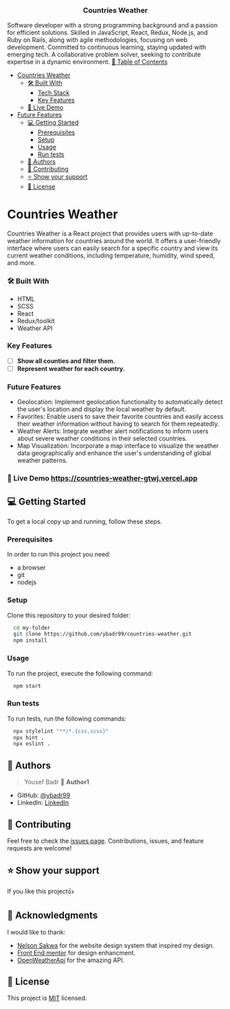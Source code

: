 <div align="center">
  <h3><b>Countries Weather</b></h3>
</div>

<!-- TABLE OF CONTENTS -->
Software developer with a strong programming background and a passion for efficient solutions. Skilled in JavaScript, React, Redux, Node.js, and Ruby on Rails, along with agile methodologies, focusing on web development.
Committed to continuous learning, staying updated with emerging tech. A collaborative problem solver, seeking to contribute expertise in a dynamic environment.
[📗 Table of Contents](#-table-of-contents)

- [Countries Weather ](#-countries-weather-)
  - [🛠 Built With ](#-built-with-)
    - [Tech Stack ](#tech-stack-)
    - [Key Features ](#key-features-)
  - [🚀 Live Demo](#live-demo)
- [Future Features ](#future-features-)
  - [💻 Getting Started ](#-getting-started-)
    - [Prerequisites](#prerequisites)
    - [Setup](#setup)
    - [Usage](#usage)
    - [Run tests](#run-tests)
  - [👥 Authors ](#-authors-)
  - [🤝 Contributing ](#-contributing-)
  - [⭐️ Show your support ](#️-show-your-support-)
  - [📝 License ](#-license-)

# Countries Weather <a name="about-project"></a>

Countries Weather is a React project that provides users with up-to-date weather information for countries around the world. It offers a user-friendly interface where users can easily search for a specific country and view its current weather conditions, including temperature, humidity, wind speed, and more.



### 🛠 Built With <a name="built-with"></a>
- HTML
- SCSS
- React
- Redux/toolkit
- Weather API

### Key Features <a name="key-features"></a>

- [ ] **Show all counties and filter them.**
- [ ] **Represent weather for each country.**

### Future Features <a name="future-features"></a>

- Geolocation: Implement geolocation functionality to automatically detect the user's location and display the local weather by default.
- Favorites: Enable users to save their favorite countries and easily access their weather information without having to search for them repeatedly.
- Weather Alerts: Integrate weather alert notifications to inform users about severe weather conditions in their selected countries.
- Map Visualization: Incorporate a map interface to visualize the weather data geographically and enhance the user's understanding of global weather patterns.

### 🚀 Live Demo <a name="live-demo">https://countries-weather-gtwj.vercel.app</a>


## 💻 Getting Started <a name="getting-started"></a>

To get a local copy up and running, follow these steps.

### Prerequisites

In order to run this project you need:

- a browser
- git
- nodejs

### Setup

Clone this repository to your desired folder:

```sh
  cd my-folder
  git clone https://github.com/ybadr99/countries-weather.git
  npm install
```

### Usage

To run the project, execute the following command:

```sh
  npm start
```

### Run tests

To run tests, run the following commands:

```sh
  npx stylelint "**/*.{css,scss}"
  npx hint .
  npx eslint .
```

<!-- AUTHORS -->

## 👥 Authors <a name="authors"></a>

> Yousef Badr
> 👤 **Author1**

- GitHub: [@ybadr99](https://github.com/ybadr99)
- LinkedIn: [LinkedIn](https://www.linkedin.com/in/yousef-mohamed-badr/)

<!-- CONTRIBUTING -->

## 🤝 Contributing <a name="contributing"></a>

Feel free to check the [issues page](https://github.com/ybadr99/math_magicians/issues).
Contributions, issues, and feature requests are welcome!

<!-- SUPPORT -->

## ⭐️ Show your support <a name="support"></a>

If you like this project:thumbsup:


## 🙏 Acknowledgments <a name="acknowledgements"></a>

I would like to thank:
- [Nelson Sakwa](https://www.behance.net/sakwadesignstudio) for the website design system that inspired my design.
- [Front End mentor](https://www.frontendmentor.io/challenges/rest-countries-api-with-color-theme-switcher-5cacc469fec04111f7b848ca) for design enhancment.
- [OpenWeatherApi](https://openweathermap.org/) for the amazing API.

<!-- LICENSE -->

## 📝 License <a name="license"></a>

This project is [MIT](./LICENSE.md) licensed.
